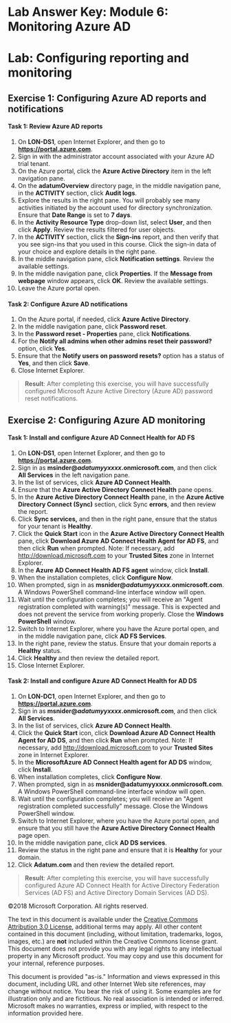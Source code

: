 ﻿# Lab Answer Key:  Module 6: Monitoring Azure AD
# Lab: Configuring reporting and monitoring
  
## Exercise 1: Configuring Azure AD reports and notifications
  
#### Task 1: Review Azure AD reports
  
1.  On  **LON-DS1**, open Internet Explorer, and then go to  **https://portal.azure.com**.
2.  Sign in with the administrator account associated with your Azure AD trial tenant.
3.  On the Azure portal, click the  **Azure Active Directory** item in the left navigation pane.
4.  On the  **adatumOverview** directory page, in the middle navigation pane, in the **ACTIVITY** section, click **Audit logs**.
5.  Explore the results in the right pane. You will probably see many activities initiated by the account used for directory synchronization. Ensure that  **Date Range** is set to **7 days**.
6.  In the  **Activity Resource Type** drop-down list, select **User**, and then click  **Apply**. Review the results filtered for user objects.
7.  In the  **ACTIVITY** section, click the **Sign-ins** report, and then verify that you see sign-ins that you used in this course. Click the sign-in data of your choice and explore details in the right pane.
8.  In the middle navigation pane, click  **Notification settings**. Review the available settings. 
9.  In the middle navigation pane, click  **Properties**. If the  **Message from webpage** window appears, click **OK**. Review the available settings.
10.  Leave the Azure portal open.


#### Task 2: Configure Azure AD notifications
  
1.  On the Azure portal, if needed, click  **Azure Active Directory**.
2.  In the middle navigation pane, click  **Password reset**.
3.  In the  **Password reset - Properties** pane, click **Notifications**.
4.  For the  **Notify all admins when other admins reset their password?** option, click **Yes**.
5.  Ensure that the  **Notify users on password resets?** option has a status of **Yes**, and then click  **Save**.
6.  Close Internet Explorer.

>  **Result**: After completing this exercise, you will have successfully configured Microsoft Azure Active Directory (Azure AD) password reset notifications.


## Exercise 2: Configuring Azure AD monitoring
  
#### Task 1: Install and configure Azure AD Connect Health for AD FS
  
1.  On  **LON-DS1**, open Internet Explorer, and then go to  **https://portal.azure.com**.
2.  Sign in as  **msinder\@_adatumyyxxxx_.onmicrosoft.com**, and then click  **All Services** in the left navigation pane.
3.  In the list of services, click  **Azure AD Connect Health**.
4.  Ensure that the  **Azure Active Directory Connect Health** pane opens.
5.  In the  **Azure Active Directory Connect Health** pane, in the **Azure Active Directory Connect (Sync)** section, click Sync **errors**, and then review the report.
6.  Click  **Sync services,** and then in the right pane, ensure that the status for your tenant is **Healthy**.
7.  Click the  **Quick Start** icon in the **Azure Active Directory Connect Health** pane, click **Download Azure AD Connect Health Agent for AD FS**, and then click  **Run** when prompted. Note: If necessary, add http://download.microsoft.com to your **Trusted Sites** zone in Internet Explorer.
8.  In the  **Azure AD Connect Health AD FS agent** window, click **Install**.
9.  When the installation completes, click  **Configure Now**.
10.  When prompted, sign in as  **msnider\@_adatumyyxxxx_.onmicrosoft.com**. A Windows PowerShell command-line interface window will open.
11.  Wait until the configuration completes; you will receive an "Agent registration completed with warning(s)" message. This is expected and does not prevent the service from working properly. Close the  **Windows PowerShell** window.
12.  Switch to Internet Explorer, where you have the Azure portal open, and in the middle navigation pane, click  **AD FS Services**. 
13.  In the right pane, review the status. Ensure that your domain reports a  **Healthy** status.
14.  Click  **Healthy** and then review the detailed report.
15.  Close Internet Explorer. 


#### Task 2: Install and configure Azure AD Connect Health for AD DS
  
1.  On  **LON-DC1**, open Internet Explorer, and then go to  **https://portal.azure.com**. 
2.  Sign in as  **msnider\@_adatumyyxxxx_.onmicrosoft.com**, and then click  **All Services**.
3.  In the list of services, click  **Azure AD Connect Health**.
4.  Click the  **Quick Start** icon, click **Download Azure AD Connect Health Agent for AD DS**, and then click  **Run** when prompted. Note: If necessary, add http://download.microsoft.com to your **Trusted Sites** zone in Internet Explorer.
5.  In the  **MicrosoftAzure AD Connect Health agent for AD DS** window, click **Install**.
6.  When installation completes, click  **Configure Now**.
7.  When prompted, sign in as  **msnider\@adatumyyxxxx.onmicrosoft.com**. A Windows PowerShell command-line interface window will open.
8.  Wait until the configuration completes; you will receive an "Agent registration completed successfully" message. Close the Windows PowerShell window.
9.  Switch to Internet Explorer, where you have the Azure portal open, and ensure that you still have the  **Azure Active Directory Connect Health** page open.
10.  In the middle navigation pane, click  **AD DS services**.
11.  Review the status in the right pane and ensure that it is  **Healthy** for your domain.
12.  Click  **Adatum.com** and then review the detailed report.

>  **Result**: After completing this exercise, you will have successfully configured Azure AD Connect Health for Active Directory Federation Services (AD FS) and Active Directory Domain Services (AD DS).



©2018 Microsoft Corporation. All rights reserved.

The text in this document is available under the [Creative Commons Attribution 3.0 License](https://creativecommons.org/licenses/by/3.0/legalcode "Creative Commons Attribution 3.0 License"), additional terms may apply.  All other content contained in this document (including, without limitation, trademarks, logos, images, etc.) are **not** included within the Creative Commons license grant.  This document does not provide you with any legal rights to any intellectual property in any Microsoft product. You may copy and use this document for your internal, reference purposes.

This document is provided "as-is." Information and views expressed in this document, including URL and other Internet Web site references, may change without notice. You bear the risk of using it. Some examples are for illustration only and are fictitious. No real association is intended or inferred. Microsoft makes no warranties, express or implied, with respect to the information provided here.

  
